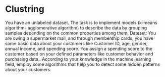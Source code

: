 # Clustring
You have an unlabeled dataset. The task is to implement models (k-means algorithm- agglomerative algorithm) to describe the data by grouping samples depending on the common properties among them. Dataset: You are owing a supermarket mall, and through membership cards, you have some basic data about your customers like Customer ID, age, gender, annual income, and spending score. You assign a spending score to the customer based on your defined parameters like customer behavior and purchasing data.. According to your knowledge in the machine learning field, employ some algorithms that help you to detect some hidden patterns about your customers.
